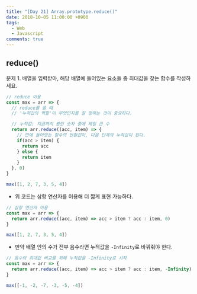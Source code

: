 ```yaml
---
title: "[Day 21] Array.prototype.reduce()"
date: 2018-10-05 11:00:00 +0900
tags:
  - Web
  - Javascript
comments: true
---
```


## reduce()

문제 1. 배열을 입력받아, 해당 배열에 들어있는 요소들 중 최대값을 찾는 함수를 작성하세요.

```js
// reduce 이용
const max = arr => {
  // reduce를 쓸 때
  // '누적값의 역할'이 무엇인지를 잘 정하는 것이 중요하다.

  // 누적값: 지금까지 봤던 숫자 중에 제일 큰 수
  return arr.reduce((acc, item) => { 
    // 안에 들어있는 함수의 반환값이, 다음 단계의 누적값이 된다.
    if(acc > item) {
      return acc
    } else {
      return item
    }
  }, 0)
}

max([1, 2, 7, 3, 5, 4])
```

- 위 코드는 삼항 연산자를 이용해 더 짧게 표현 가능하다.

```js
// 삼항 연산자 이용
const max = arr => {
  return arr.reduce((acc, item) => acc > item ? acc : item, 0)
}

max([1, 2, 7, 3, 5, 4])
```

- 만약 배열 안의 수가 전부 음수라면 누적값을 `-Infinity`로 바꿔줘야 한다.

```js
// 음수의 최대값 비교를 위해 누적값을 -Infinity로 시작
const max = arr => {
  return arr.reduce((acc, item) => acc > item ? acc : item, -Infinity)
}

max([-1, -2, -7, -3, -5, -4])
```

